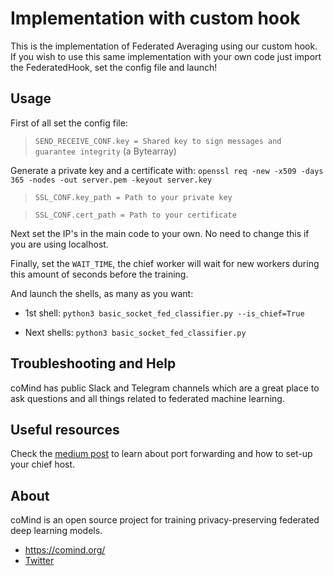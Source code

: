 # Implementation with custom hook

This is the implementation of Federated Averaging using our custom hook. If you wish to use this same implementation with your own code just import the FederatedHook, set the config file and launch!

## Usage

First of all set the config file:

> `SEND_RECEIVE_CONF.key = Shared key to sign messages and guarantee integrity` (a Bytearray)

Generate a private key and a certificate with: `openssl req -new -x509 -days 365 -nodes -out server.pem -keyout server.key`

> `SSL_CONF.key_path = Path to your private key`

> `SSL_CONF.cert_path = Path to your certificate`

Next set the IP's in the main code to your own. No need to change this if you are using localhost.

Finally, set the `WAIT_TIME`, the chief worker will wait for new workers during this amount of seconds before the training.

And launch the shells, as many as you want:

* 1st shell: `python3 basic_socket_fed_classifier.py --is_chief=True`

* Next shells: `python3 basic_socket_fed_classifier.py`

## Troubleshooting and Help

coMind has public Slack and Telegram channels which are a great place to ask questions and all things related to federated machine learning.

## Useful resources

Check the [medium post](https://medium.com/comind/raspberry-pis-federated-learning-751b10fc92c9) to learn about port forwarding and how to set-up your chief host.

## About

coMind is an open source project for training privacy-preserving federated deep learning models. 

* https://comind.org/
* [Twitter](https://twitter.com/coMindOrg)
